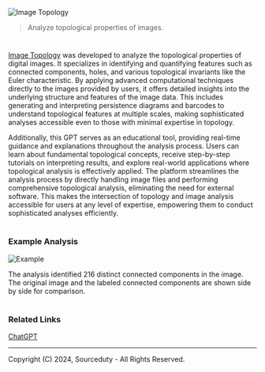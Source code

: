 ![Image Topology](https://github.com/user-attachments/assets/cc8ee6a7-23de-411a-afec-3a78667d4779)

> Analyze topological properties of images.

#

[Image Topology](https://chatgpt.com/g/g-EmylGqvMl-image-topology) was developed to analyze the topological properties of digital images. It specializes in identifying and quantifying features such as connected components, holes, and various topological invariants like the Euler characteristic. By applying advanced computational techniques directly to the images provided by users, it offers detailed insights into the underlying structure and features of the image data. This includes generating and interpreting persistence diagrams and barcodes to understand topological features at multiple scales, making sophisticated analyses accessible even to those with minimal expertise in topology.

Additionally, this GPT serves as an educational tool, providing real-time guidance and explanations throughout the analysis process. Users can learn about fundamental topological concepts, receive step-by-step tutorials on interpreting results, and explore real-world applications where topological analysis is effectively applied. The platform streamlines the analysis process by directly handling image files and performing comprehensive topological analysis, eliminating the need for external software. This makes the intersection of topology and image analysis accessible for users at any level of expertise, empowering them to conduct sophisticated analyses efficiently.

#
### Example Analysis

![Example](https://github.com/user-attachments/assets/129f4d59-fa38-4fde-ab99-b2bd8c199d90)

The analysis identified 216 distinct connected components in the image. The original image and the labeled connected components are shown side by side for comparison.

#
### Related Links

[ChatGPT](https://github.com/sourceduty/ChatGPT)

***
Copyright (C) 2024, Sourceduty - All Rights Reserved.

